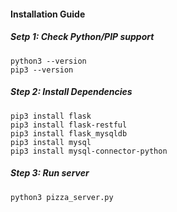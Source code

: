 #### Installation Guide

##### Setp 1: Check Python/PIP support
    python3 --version
    pip3 --version

##### Step 2: Install Dependencies
    pip3 install flask
    pip3 install flask-restful
    pip3 install flask_mysqldb
    pip3 install mysql
    pip3 install mysql-connector-python
    
##### Step 3: Run server
    python3 pizza_server.py
